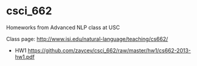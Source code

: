 csci_662
========

Homeworks from Advanced NLP class at USC

Class page: http://www.isi.edu/natural-language/teaching/cs662/


* HW1 https://github.com/zaycev/csci_662/raw/master/hw1/cs662-2013-hw1.pdf
